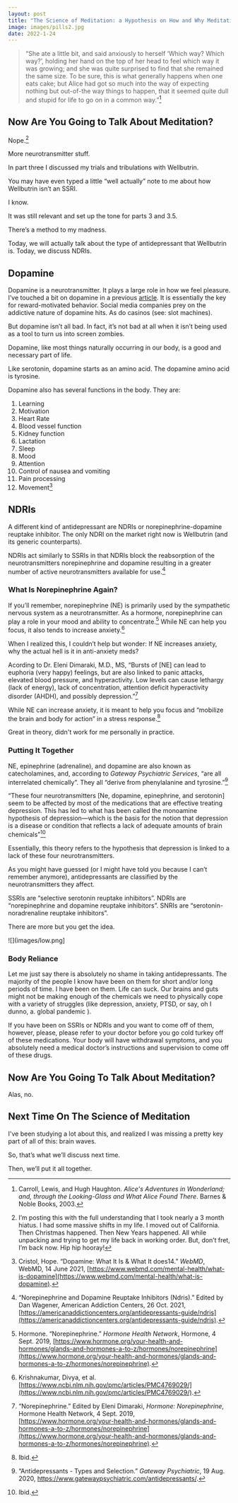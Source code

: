 ```yaml
---
layout: post
title: "The Science of Meditation: a Hypothesis on How and Why Meditating Can Help Depression and Anxiety (Part 3.5)"
image: images/pills2.jpg
date: 2022-1-24
---
```


> “She ate a little bit, and said anxiously to herself ‘Which way? Which way?’, holding her hand on the top of her head to feel which way it was growing; and she was quite surprised to find that she remained the same size. To be sure, this is what generally happens when one eats cake; but Alice had got so much into the way of expecting nothing but out-of-the way things to happen, that it seemed quite dull and stupid for life to go on in a common way.”[^1]

## Now Are You Going to Talk About Meditation?

Nope.[^2]

More neurotransmitter stuff.

In part three I discussed my trials and tribulations with Wellbutrin. 

You may have even typed a little “well actually” note to me about how Wellbutrin isn’t an SSRI. 

I know. 

It was still relevant and set up the tone for parts 3 and 3.5. 

There’s a method to my madness. 

Today, we will actually talk about the type of antidepressant that Wellbutrin is. Today, we discuss NDRIs.

## Dopamine

Dopamine is a neurotransmitter. It plays a large role in how we feel pleasure. I’ve touched a bit on dopamine in a previous [article](https://www.emilywyattsmiley.com/pros-cons-instagram). It is essentially the key for reward-motivated behavior. Social media companies prey on the addictive nature of dopamine hits. As do casinos (see: slot machines).

But dopamine isn’t all bad. In fact, it’s not bad at all when it isn’t being used as a tool to turn us into screen zombies.

Dopamine, like most things naturally occurring in our body, is a good and necessary part of life.

Like serotonin, dopamine starts as an amino acid. The dopamine amino acid is tyrosine. 

Dopamine also has several functions in the body. They are:
1. Learning
2. Motivation
3. Heart Rate
4. Blood vessel function
5. Kidney function
6. Lactation
7. Sleep
8. Mood
9. Attention
10. Control of nausea and vomiting
11. Pain processing
12. Movement[^3]

## NDRIs

A different kind of antidepressant are NDRIs or norepinephrine-dopamine reuptake inhibitor. The only NDRI on the market right now is Wellbutrin (and its generic counterparts).

NDRIs act similarly to SSRIs in that NDRIs block the reabsorption of the neurotransmitters norepinephrine and dopamine resulting in a greater number of active neurotransmitters available for use.[^4] 

### What Is Norepinephrine Again?

If you’ll remember, norepinephrine (NE) is primarily used by the sympathetic nervous system as a neurotransmitter. As a hormone, norepinephrine can play a role in your mood and ability to concentrate.[^5] While NE can help you focus, it also tends to increase anxiety.[^6]  

When I realized this, I couldn’t help but wonder: If NE increases anxiety, why the actual hell is it in anti-anxiety meds?

Acording to Dr. Eleni Dimaraki, M.D., MS, “Bursts of [NE]  can lead to euphoria (very happy) feelings, but are also linked to panic attacks, elevated blood pressure, and hyperactivity. Low levels can cause lethargy (lack of energy), lack of concentration, attention deficit hyperactivity disorder (AHDH), and possibly depression.”[^7]

While NE can increase anxiety, it is meant to help you focus and “mobilize the brain and body for action” in a stress response.[^8]

Great in theory, didn't work for me personally in practice.

### Putting It Together

NE, epinephrine (adrenaline), and dopamine are also known as catecholamines, and, according to *Gateway Psychiatric Services*, “are all interrelated chemically”. They all “derive from phenylalanine and tyrosine.”[^9]

“These four neurotransmitters [Ne, dopamine, epinephrine, and serotonin] seem to be affected by most of the medications that are effective treating depression. This has led to what has been called the monoamine hypothesis of depression—which is the basis for the notion that depression is a disease or condition that reflects a lack of adequate amounts of brain chemicals”[^10]

Essentially, this theory refers to the hypothesis that depression is linked to a lack of these four neurotransmitters.

As you might have guessed (or I might have told you because I can’t remember anymore), antidepressants are classified by the neurotransmitters they affect. 

SSRIs are “selective serotonin reuptake inhibitors”.
NDRIs are “norepinephrine and dopamine reuptake inhibitors”.
SNRIs are “serotonin-noradrenaline reuptake inhibitors”.

There are more but you get the idea.


![](images/low.png] 


### Body Reliance

Let me just say there is absolutely no shame in taking antidepressants. The majority of the people I know have been on them for short and/or long periods of time. I have been on them. Life can suck. Our brains and guts might not be making enough of the chemicals we need to physically cope with a variety of struggles (like depression, anxiety, PTSD, or say, oh I dunno, a. global pandemic ).

If you have been on SSRIs or NDRIs and you want to come off of them, however, please, please refer to your doctor before you go cold turkey off of these medications. Your body will have withdrawal symptoms, and you absolutely need a medical doctor’s instructions and supervision to come off of these drugs. 

## Now Are You Going To Talk About Meditation?

Alas, no. 

## Next Time On The Science of Meditation

I've been studying a lot about this, and realized I was missing a pretty key part of all of this: brain waves.

So, that’s what we’ll discuss next time.

Then, we’ll put it all together.









[^1]:	Carroll, Lewis, and Hugh Haughton. *Alice's Adventures in Wonderland; and, through the Looking-Glass and What Alice Found There*. Barnes & Noble Books, 2003. 

[^2]:	I’m posting this with the full understanding that I took nearly a 3 month hiatus. I had some massive shifts in my life. I moved out of California. Then Christmas happened. Then New Years happened. All while unpacking and trying to get my life back in working order. But, don’t fret, I’m back now. Hip hip hooray!

[^3]:	Cristol, Hope. “Dopamine: What It Is &amp; What It does14.” *WebMD*, WebMD, 14 June 2021, [https://www.webmd.com/mental-health/what-is-dopamine](https://www.webmd.com/mental-health/what-is-dopamine). 

[^4]:	“Norepinephrine and Dopamine Reuptake Inhibitors (Ndris).” Edited by Dan Wagener, American Addiction Centers, 26 Oct. 2021, [https://americanaddictioncenters.org/antidepressants-guide/ndris](https://americanaddictioncenters.org/antidepressants-guide/ndris). 

[^5]:	Hormone. “Norepinephrine.” *Hormone Health Network*, Hormone, 4 Sept. 2019, [https://www.hormone.org/your-health-and-hormones/glands-and-hormones-a-to-z/hormones/norepinephrine](https://www.hormone.org/your-health-and-hormones/glands-and-hormones-a-to-z/hormones/norepinephrine). 

[^6]:	Krishnakumar, Divya, et al. [https://www.ncbi.nlm.nih.gov/pmc/articles/PMC4769029/](https://www.ncbi.nlm.nih.gov/pmc/articles/PMC4769029/). 

[^7]:	“Norepinephrine.” Edited by Eleni Dimaraki, *Hormone: Norepinephrine*, Hormone Health Network, 4 Sept. 2019, [https://www.hormone.org/your-health-and-hormones/glands-and-hormones-a-to-z/hormones/norepinephrine](https://www.hormone.org/your-health-and-hormones/glands-and-hormones-a-to-z/hormones/norepinephrine). 

[^8]:	Ibid.

[^9]:	“Antidepressants - Types and Selection.” *Gateway Psychiatric*, 19 Aug. 2020, https://www.gatewaypsychiatric.com/antidepressants/. 

[^10]:	Ibid.
